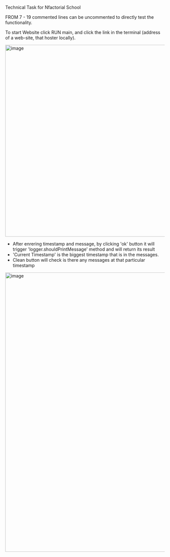 Technical Task for Nfactorial School

FROM 7 - 19 commented lines can be uncommented to directly test the functionality.

To start Website click RUN main, and click the link in the terminal (address of a web-site, that hoster locally). 

<img width="605" alt="image" src="https://github.com/user-attachments/assets/fd7b1bfc-daee-4d34-88cc-e5158e729125">


- After enrering timestamp and message, by clicking 'ok' button it will trigger 'logger.shouldPrintMessage' method and
  will return its result
- 'Current Timestamp' is the biggest timestamp that is in the messages.
- Clean button will check is there any messages at that particular timestamp
<img width="881" alt="image" src="https://github.com/user-attachments/assets/a0d5b0cf-b25a-4f3d-91ba-40cccab80fbd">


